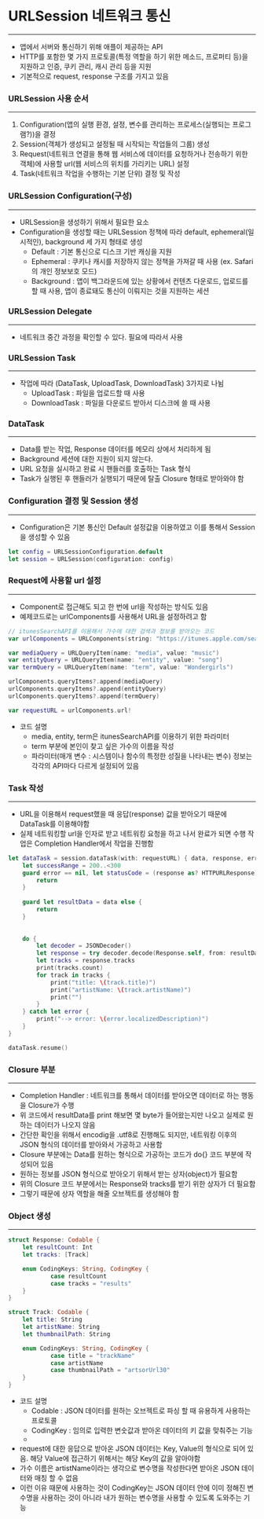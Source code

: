 # URLSession 네트워크 통신

---

- 앱에서 서버와 통신하기 위해 애플이 제공하는 API
- HTTP를 포함한 몇 가지 프로토콜(특정 역할을 하기 위한 메소드, 프로퍼티 등)을 지원하고 인증, 쿠키 관리, 캐시 관리 등을 지원
- 기본적으로 request, response 구조를 가지고 있음

### URLSession 사용 순서

---

1. Configuration(앱의 실행 환경, 설정, 변수를 관리하는 프로세스(실행되는 프로그램?))을 결정
2. Session(객체가 생성되고 설정될 때 시작되는 작업들의 그룹) 생성
3. Request(네트워크 연결을 통해 웹 서비스에 데이터를 요청하거나 전송하기 위한 객체)에 사용할 url(웹 서비스의 위치를 가리키는 URL) 설정
4. Task(네트워크 작업을 수행하는 기본 단위) 결정 및 작성

### URLSession Configuration(구성)

---

- URLSession을 생성하기 위해서 필요한 요소
- Configuration을 생성할 때는 URLSession 정책에 따라 default, ephemeral(일시적인), background 세 가지 형태로 생성
    - Default : 기본 통신으로 디스크 기반 캐싱을 지원
    - Ephemeral : 쿠키나 캐시를 저장하지 않는 정책을 가져갈 때 사용 (ex. Safari의 개인 정보보호 모드)
    - Background : 앱이 백그라운드에 있는 상황에서 컨텐츠 다운로드, 업로드를 할 때 사용, 앱이 종료돼도 통신이 이뤄지는 것을 지원하는 세션

### URLSession Delegate

---

- 네트워크 중간 과정을 확인할 수 있다. 필요에 따라서 사용

### URLSession Task

---

- 작업에 따라 (DataTask, UploadTask, DownloadTask) 3가지로 나뉨
    - UploadTask : 파일을 업로드할 때 사용
    - DownloadTask : 파일을 다운로드 받아서 디스크에 쓸 때 사용

### DataTask

---

- Data를 받는 작업, Response 데이터를 메모리 상에서 처리하게 됨
- Background 세션에 대한 지원이 되지 않는다.
- URL 요청을 실시하고 완료 시 핸들러를 호출하는 Task 형식
- Task가 실행된 후 핸들러가 실행되기 때문에 탈출 Closure 형태로 받아와야 함

### Configuration 결정 및 Session 생성

---

- Configuration은 기본 통신인 Default 설정값을 이용하였고 이를 통해서 Session을 생성할 수 있음

```swift
let config = URLSessionConfiguration.default
let session = URLSession(configuration: config)
```

### Request에 사용할 url 설정

---

- Component로 접근해도 되고 한 번에 url을 작성하는 방식도 있음
- 예제코드로는 urlComponents를 사용해서 URL을 설정하려고 함

```swift
// itunesSearchAPI를 이용해서 가수에 대한 검색과 정보를 받아오는 코드
var urlComponents = URLComponents(string: "https://itunes.apple.com/search?")!

var mediaQuery = URLQueryItem(name: "media", value: "music")
var entityQuery = URLQueryItem(name: "entity", value: "song")
var termQuery = URLQueryItem(name: "term", value: "Wondergirls")

urlComponents.queryItems?.append(mediaQuery)
urlComponents.queryItems?.append(entityQuery)
urlComponents.queryItems?.append(termQuery)

var requestURL = urlComponents.url!
```

- 코드 설명
    - media, entity, term은 itunesSearchAPI를 이용하기 위한 파라미터
    - term 부분에 본인이 찾고 싶은 가수의 이름을 작성
    - 파라미터(매개 변수 : 시스템이나 함수의 특정한 성질을 나타내는 변수) 정보는 각각의 API마다 다르게 설정되어 있음
    

### Task 작성

---

- URL을 이용해서 request했을 때 응답(response) 값을 받아오기 때문에 DataTask를 이용해야함
- 실제 네트워킹할 url을 인자로 받고 네트워킹 요청을 하고 나서 완료가 되면 수행 작업은 Completion Handler에서 작업을 진행함

```swift
let dataTask = session.dataTask(with: requestURL) { data, response, error in
    let successRange = 200..<300
    guard error == nil, let statusCode = (response as? HTTPURLResponse)?.statusCode, successRange.contains(statusCode) else {
        return
    }
    
    guard let resultData = data else {
        return
    }
    
    
    do {
        let decoder = JSONDecoder()
        let response = try decoder.decode(Response.self, from: resultData)
        let tracks = response.tracks
        print(tracks.count)
        for track in tracks {
            print("title: \(track.title)")
            print("artistName: \(track.artistName)")
            print("")
        }
    } catch let error {
        print("--> error: \(error.localizedDescription)")
    }
}

dataTask.resume()
```

### Closure 부분

---

- Completion Handler : 네트워크를 통해서 데이터를 받아오면 데이터로 하는 행동을 Closure가 수행
- 위 코드에서 resultData를 print 해보면 몇 byte가 들어왔는지만 나오고 실제로 원하는 데이터가 나오지 않음
- 간단한 확인을 위해서 encodig을 .utf8로 진행해도 되지만, 네트워킹 이후의 JSON 형식의 데이터를 받아와서 가공하고 사용함
- Closure 부분에는 Data를 원하는 형식으로 가공하는 코드가 do{} 코드 부분에 작성되어 있음
- 원하는 정보를 JSON 형식으로 받아오기 위해서 받는 상자(object)가 필요함
- 위의 Closure 코드 부분에서는 Response와 tracks를 받기 위한 상자가 더 필요함
- 그렇기 때문에 상자 역할을 해줄 오브젝트를 생성해야 함

### Object 생성

---

```swift
struct Response: Codable {
	let resultCount: Int
	let tracks: [Track]

	enum CodingKeys: String, CodingKey {
			case resultCount
			case tracks = "results"
	}
}

struct Track: Codable {
	let title: String
	let artistName: String
	let thumbnailPath: String

	enum CodingKeys: String, CodingKey {
			case title = "trackName"
			case artistName
			case thumbnailPath = "artsorUrl30"
	}
}
```

- 코드 설명
    - Codable : JSON 데이터를 원하는 오브젝트로 파싱 할 때 유용하게 사용하는 프로토콜
    - CodingKey : 임의로 입력한 변숫값과 받아온 데이터의 키 값을 맞춰주는 기능
    - 
- request에 대한 응답으로 받아온 JSON 데이터는 Key, Value의 형식으로 되어 있음. 해당 Value에 접근하기 위해서는 해당 Key의 값을 알아야함
- 가수 이름은 artistName이라는 생각으로 변수명을 작성한다면 받아온 JSON 데이터와 매칭 할 수 없음
- 이런 이유 때문에 사용하는 것이 CodingKey는 JSON 데이터 안에 이미 정해진 변수명을 사용하는 것이 아니라 내가 원하는 변수명을 사용할 수 있도록 도와주는 기능
